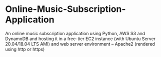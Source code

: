 # Online-Music-Subscription-Application
An online music subscription application using Python, AWS S3 and DynamoDB and hosting it in a free-tier EC2 instance (with Ubuntu Server 20.04/18.04 LTS AMI) and web server environment – Apache2 (rendered using http or https)
